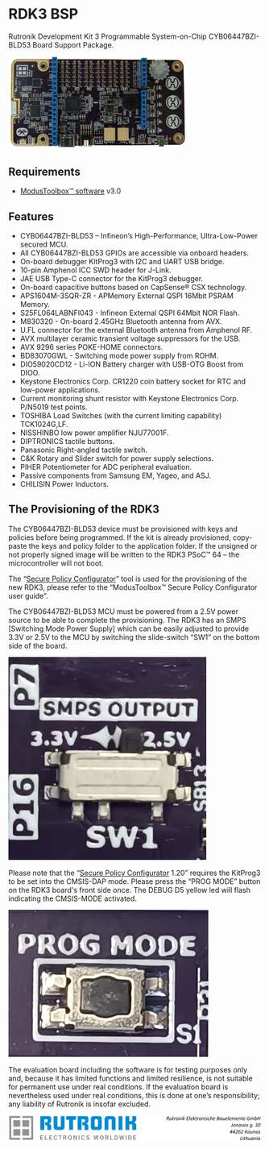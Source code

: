 # RDK3 BSP

Rutronik Development Kit 3 Programmable System-on-Chip CYB06447BZI-BLD53 Board Support Package. 

<img src="images/rdk3_top.jpg" style="zoom:35%;" />

## Requirements

- [ModusToolbox™ software](https://www.cypress.com/products/modustoolbox-software-environment) v3.0

## Features

- CYB06447BZI-BLD53 – Infineon’s High-Performance, Ultra-Low-Power secured MCU.
- All CYB06447BZI-BLD53 GPIOs are accessible via onboard headers.
-  On-board debugger KitProg3 with I2C and UART USB bridge.
-  10-pin Amphenol ICC SWD header for J-Link.
-  JAE USB Type-C connector for the KitProg3 debugger.
-  On-board capacitive buttons based on CapSense® CSX technology.
- APS1604M-3SQR-ZR - APMemory External QSPI 16Mbit PSRAM Memory.
- S25FL064LABNFI043 - Infineon External QSPI 64Mbit NOR Flash.
- M830320 - On-board 2.45GHz Bluetooth antenna from AVX.
-  U.FL connector for the external Bluetooth antenna from Amphenol RF.
- AVX multilayer ceramic transient voltage suppressors for the USB.
- AVX 9296 series POKE-HOME connectors.
- BD83070GWL - Switching mode power supply from ROHM.
- DIO59020CD12 - Li-ION Battery charger with USB-OTG Boost from DIOO.
- Keystone Electronics Corp. CR1220 coin battery socket for RTC and low-power applications.
- Current monitoring shunt resistor with Keystone Electronics Corp. P/N5019 test points.
- TOSHIBA Load Switches (with the current limiting capability) TCK1024G,LF.
- NISSHINBO low power amplifier NJU77001F.
- DIPTRONICS tactile buttons.
- Panasonic Right-angled tactile switch.
- C&K Rotary and Slider switch for power supply selections.
- PIHER Potentiometer for ADC peripheral evaluation.
- Passive components from Samsung EM, Yageo, and ASJ.
- CHILISIN Power Inductors.

## The Provisioning of the RDK3

The CYB06447BZI-BLD53 device must be provisioned with keys and policies before being programmed. If the kit is already provisioned, copy-paste the keys and policy folder to the application folder. If the unsigned or not properly signed image will be written to the RDK3 PSoC™ 64 – the microcontroller will not boot. 

The “[Secure Policy Configurator](https://www.infineon.com/dgdl/Infineon-ModusToolbox_Secure_Policy_Configurator_1.30_User_Guide-UserManual-v01_00-EN.pdf?fileId=8ac78c8c8386267f0183a960762a5977)” tool is used for the provisioning of the new RDK3, please refer to the “ModusToolbox™ Secure Policy Configurator user guide”. 

The CYB06447BZI-BLD53 MCU must be powered from a 2.5V power source to be able to complete the provisioning. The RDK3 has an SMPS [Switching Mode Power Supply] which can be easily adjusted to provide 3.3V or 2.5V to the MCU by switching the slide-switch “SW1” on the bottom side of the board. 

<img src="images/voltage_switch.jpg" style="zoom:50%;" />

Please note that the “[Secure Policy Configurator](https://www.infineon.com/dgdl/Infineon-ModusToolbox_Secure_Policy_Configurator_1.30_User_Guide-UserManual-v01_00-EN.pdf?fileId=8ac78c8c8386267f0183a960762a5977) 1.20” requires the KitProg3 to be set into the CMSIS-DAP mode. Please press the “PROG MODE” button on the RDK3 board's front side once. The DEBUG D5 yellow led will flash indicating the CMSIS-MODE activated.

<img src="images/prog_mode.jpg" style="zoom:75%;" />

The evaluation board including the software is for testing purposes only and, because it has limited functions and limited resilience, is not suitable for permanent use under real conditions. If the evaluation board is nevertheless used under real conditions, this is done at one’s responsibility; any liability of Rutronik is insofar excluded. 

<img src="images/rutronik_origin_kaunas.png" style="zoom:50%;" />



